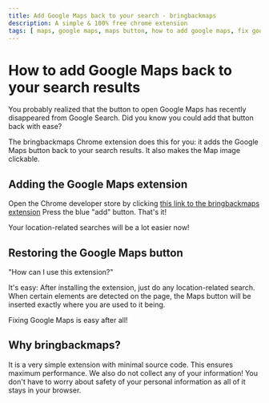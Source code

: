 ```yaml
---
title: Add Google Maps back to your search - bringbackmaps
description: A simple & 100% free chrome extension
tags: [ maps, google maps, maps button, how to add google maps, fix google maps ]
---
```


# How to add Google Maps back to your search results

You probably realized that the button to open Google Maps has recently disappeared from Google Search. Did you know you
could add that button back with ease?

The bringbackmaps Chrome extension does this for you: it adds the Google Maps button back to your search results. It
also makes the Map image clickable.

## Adding the Google Maps extension

Open the Chrome developer store by
clicking [this link to the bringbackmaps extension](https://chromewebstore.google.com/detail/bringbackmaps/dhfofnchclaidhjihbikjjemdodddlji)
Press the blue "add" button. That's it!

Your location-related searches will be a lot easier now!

## Restoring the Google Maps button

"How can I use this extension?"

It's easy: After installing the extension, just do any location-related search. When certain elements are detected on
the page, the Maps button will be inserted exactly where you are used to it being.

Fixing Google Maps is easy after all!

## Why bringbackmaps?

It is a very simple extension with minimal source code. This ensures maximum performance. We also do not collect any of
your information! You don't have to worry about safety of your personal information as all of it stays in your browser.
